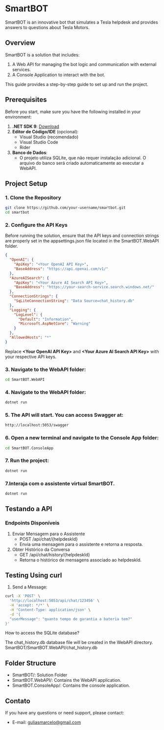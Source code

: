 # SmartBOT 

SmartBOT is an innovative bot that simulates a Tesla helpdesk and provides answers to questions about Tesla Motors.


## Overview

SmartBOT is a solution that includes:
1. A Web API for managing the bot logic and communication with external services.
2. A Console Application to interact with the bot.

This guide provides a step-by-step guide to set up and run the project.


## Prerequisites

Before you start, make sure you have the following installed in your environment:

1. **.NET SDK 9**: [Download](https://dotnet.microsoft.com/download/dotnet/9.0)
2. **Editor de Código/IDE** (opcional):
   - Visual Studio (recomendado)
   - Visual Studio Code
   - Rider
3. **Banco de Dados**:
   - O projeto utiliza SQLite, que não requer instalação adicional. O arquivo do banco será criado automaticamente ao executar a WebAPI.



## **Project Setup**

### 1. Clone the Repository
```bash
git clone https://github.com/your-username/smartbot.git
cd smartbot
```
### 2. Configure the API Keys
Before running the solution, ensure that the API keys and connection strings are properly set in the appsettings.json file located in the SmartBOT.WebAPI folder.

```json
{
  "OpenAI": {
    "ApiKey": "<Your OpenAI API Key>",
    "BaseAddress": "https://api.openai.com/v1/"
  },
  "AzureAISearch": {
    "ApiKey": "<Your Azure AI Search API Key>",
    "BaseAddress": "https://your-search-service.search.windows.net/"
  },
  "ConnectionStrings": {
    "SqLiteConnectionString": "Data Source=chat_history.db"
  },
  "Logging": {
    "LogLevel": {
      "Default": "Information",
      "Microsoft.AspNetCore": "Warning"
    }
  },
  "AllowedHosts": "*"
}
```
Replace **\<Your OpenAI API Key\>** and **\<Your Azure AI Search API Key\>** with your respective API keys.

### 3. Navigate to the WebAPI folder:
```bash
cd SmartBOT.WebAPI
```

### 4. Navigate to the WebAPI folder:
```bash
dotnet run
```

### 5. The API will start. You can access Swagger at:
```bash
http://localhost:5053/swagger
```

### 6. Open a new terminal and navigate to the Console App folder:
```bash
cd SmartBOT.ConsoleApp
```

### 7. Run the project:
```bash
dotnet run
```

### 7.Interaja com o assistente virtual SmartBOT.
```bash
dotnet run
```



## Testando a API

### Endpoints Disponíveis
1. Enviar Mensagem para o Assistente
   - POST /api/chat/{helpdeskId}
   - Envia uma mensagem para o assistente e retorna a resposta.
2. Obter Histórico da Conversa
   - GET /api/chat/history/{helpdeskId}
   - Retorna o histórico de mensagens associado ao helpdeskId.


## Testing Using curl
1. Send a Message:
```bash
curl -X 'POST' \
  'http://localhost:5053/api/chat/123456' \
  -H 'accept: */*' \
  -H 'Content-Type: application/json' \
  -d '{
  "userMessage": "quanto tempo de garantia a bateria tem?"
}'

```
How to access the SQLite database?

The chat_history.db database file will be created in the WebAPI directory.
SmartBOT/SmartBOT.WebAPI/chat_history.db



## Folder Structure
   - SmartBOT/: Solution Folder 
   - SmartBOT.WebAPI/: Contains the WebAPI application.
   - SmartBOT.ConsoleApp/: Contains the console application.
   



    
## Contato
If you have any questions or need support, please contact:
   - E-mail: guliasmarcelo@gmail.com


















